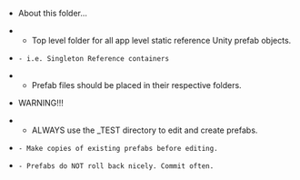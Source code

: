 * About this folder...
*   - Top level folder for all app level static reference Unity prefab objects.
*     - i.e. Singleton Reference containers
*   - Prefab files should be placed in their respective folders.

* WARNING!!!
*   - ALWAYS use the _TEST directory to edit and create prefabs. 
*     - Make copies of existing prefabs before editing.
*     - Prefabs do NOT roll back nicely. Commit often.